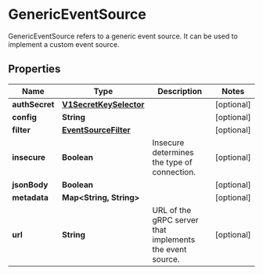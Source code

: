 

# GenericEventSource

GenericEventSource refers to a generic event source. It can be used to implement a custom event source.
## Properties

Name | Type | Description | Notes
------------ | ------------- | ------------- | -------------
**authSecret** | [**V1SecretKeySelector**](V1SecretKeySelector.md) |  |  [optional]
**config** | **String** |  |  [optional]
**filter** | [**EventSourceFilter**](EventSourceFilter.md) |  |  [optional]
**insecure** | **Boolean** | Insecure determines the type of connection. |  [optional]
**jsonBody** | **Boolean** |  |  [optional]
**metadata** | **Map&lt;String, String&gt;** |  |  [optional]
**url** | **String** | URL of the gRPC server that implements the event source. |  [optional]



